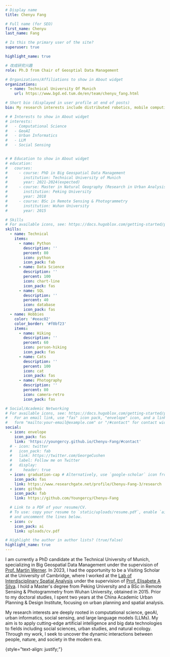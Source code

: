 ```yaml
---
# Display name
title: Chenyu Fang

# Full name (for SEO)
first_name: Chenyu
last_name: Fang

# Is this the primary user of the site?
superuser: true

highlight_name: true

# 改成研究兴趣
role: Ph.D from Chair of Geosptial Data Management

# Organizations/Affiliations to show in About widget
organizations:
  - name: Technical University Of Munich
    url: https://www.bgd.ed.tum.de/en/team/chenyu_fang.html

# Short bio (displayed in user profile at end of posts)
bio: My research interests include distributed robotics, mobile computing and programmable matter.

# # Interests to show in About widget
# interests:
#   - Computational Science
#   - GeoAI
#   - Urban Informatics
#   - LLM
#   - Social Sensing


# # Education to show in About widget
# education:
#   courses:
#     - course: PhD in Big Geospatial Data Management
#       institution: Technical University of Munich
#       year: 2021-2024(expected)
#     - course: Master in Natural Geography (Research in Urban Analysis)
#       institution: Peking University
#       year: 2018
#     - course: BSc in Remote Sensing & Photogrammetry
#       institution: Wuhan University
#       year: 2015

# Skills
# For available icons, see: https://docs.hugoblox.com/getting-started/page-builder/#icons
skills:
  - name: Technical
    items:
      - name: Python
        description: ''
        percent: 80
        icon: python
        icon_pack: fab
      - name: Data Science
        description: ''
        percent: 100
        icon: chart-line
        icon_pack: fas
      - name: SQL
        description: ''
        percent: 40
        icon: database
        icon_pack: fas
  - name: Hobbies
    color: '#eeac02'
    color_border: '#f0bf23'
    items:
      - name: Hiking
        description: ''
        percent: 60
        icon: person-hiking
        icon_pack: fas
      - name: Cats
        description: ''
        percent: 100
        icon: cat
        icon_pack: fas
      - name: Photography
        description: ''
        percent: 80
        icon: camera-retro
        icon_pack: fas

# Social/Academic Networking
# For available icons, see: https://docs.hugoblox.com/getting-started/page-builder/#icons
#   For an email link, use "fas" icon pack, "envelope" icon, and a link in the
#   form "mailto:your-email@example.com" or "/#contact" for contact widget.
social:
  - icon: envelope
    icon_pack: fas
    link: 'https://youngercy.github.io/Chenyu-Fang/#contact'
  # - icon: twitter
  #   icon_pack: fab
  #   link: https://twitter.com/GeorgeCushen
  #   label: Follow me on Twitter
  #   display:
  #     header: true
  - icon: graduation-cap # Alternatively, use `google-scholar` icon from `ai` icon pack
    icon_pack: fas
    link: https://www.researchgate.net/profile/Chenyu-Fang-3/research
  - icon: github
    icon_pack: fab
    link: https://github.com/Youngercy/Chenyu-Fang

  # Link to a PDF of your resume/CV.
  # To use: copy your resume to `static/uploads/resume.pdf`, enable `ai` icons in `params.yaml`,
  # and uncomment the lines below.
  - icon: cv
    icon_pack: ai
    link: uploads/cv.pdf

# Highlight the author in author lists? (true/false)
highlight_name: true
---
```


I am currently a PhD candidate at the Technical University of Munich, specializing in Big Geospatial Data Management under the supervision of [Prof. Martin Werner](https://www.professoren.tum.de/werner-martin). In 2023, I had the opportunity to be a Visiting Scholar at the University of Cambridge, where I worked at the [Lab of Interdisciplinary Spatial Analysis](https://www.landecon.cam.ac.uk/lab-interdisciplinary-spatial-analysis) under the supervision of [Prof. Elisabete A Silva](https://www.landecon.cam.ac.uk/directory/esilva). I hold a Master's degree from Peking University and a BSc in Remote Sensing & Photogrammetry from Wuhan University, obtained in 2015.  Prior to my doctoral studies, I spent two years at the China Academic Urban Planning & Design Institute, focusing on urban planning and spatial analysis.

My research interests are deeply rooted in computational science, geoAI, urban informatics, social sensing, and large language models (LLMs). My aim is to apply cutting-edge artificial intelligence and big data technologies to fields including social sciences, urban studies, and natural ecology. Through my work, I seek to uncover the dynamic interactions between people, nature, and society in the modern era.

{style="text-align: justify;"}
